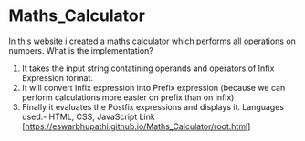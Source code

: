 # Maths_Calculator 

In this website i created a maths calculator which performs all operations on numbers.
What is the implementation?
  1) It takes the input string contatining operands and operators of Infix Expression format.
  2) It will convert Infix expression into Prefix expression (because we can perform calculations more easier on prefix than on infix)
  3) Finally it evaluates the Postfix expressions and displays it.
 Languages used:- HTML, CSS, JavaScript
Link [https://eswarbhupathi.github.io/Maths_Calculator/root.html]
